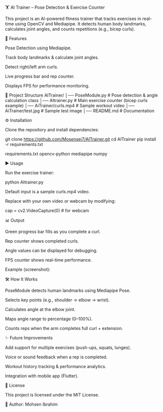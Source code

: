 🏋️ AI Trainer – Pose Detection & Exercise Counter

This project is an AI-powered fitness trainer that tracks exercises in real-time using OpenCV and Mediapipe.
It detects human body landmarks, calculates joint angles, and counts repetitions (e.g., bicep curls).

🚀 Features

Pose Detection using Mediapipe.

Track body landmarks & calculate joint angles.

Detect right/left arm curls.

Live progress bar and rep counter.

Displays FPS for performance monitoring.

📂 Project Structure
AITrainer/
│── PoseModule.py      # Pose detection & angle calculation class
│── AItrainer.py       # Main exercise counter (bicep curls example)
│── AiTrainer/curls.mp4  # Sample workout video
│── AiTrainer/test.jpg   # Sample test image
│── README.md          # Documentation

⚙️ Installation

Clone the repository and install dependencies:

git clone https://github.com/Mosensei7/AITrainer.git
cd AITrainer
pip install -r requirements.txt

requirements.txt
opencv-python
mediapipe
numpy

▶️ Usage

Run the exercise trainer:

python AItrainer.py


Default input is a sample curls.mp4 video.

Replace with your own video or webcam by modifying:

cap = cv2.VideoCapture(0)   # for webcam

📊 Output

Green progress bar fills as you complete a curl.

Rep counter shows completed curls.

Angle values can be displayed for debugging.

FPS counter shows real-time performance.

Example (screenshot):


🛠️ How It Works

PoseModule detects human landmarks using Mediapipe Pose.

Selects key points (e.g., shoulder → elbow → wrist).

Calculates angle at the elbow joint.

Maps angle range to percentage (0–100%).

Counts reps when the arm completes full curl + extension.

✨ Future Improvements

Add support for multiple exercises (push-ups, squats, lunges).

Voice or sound feedback when a rep is completed.

Workout history tracking & performance analytics.

Integration with mobile app (Flutter).

📜 License

This project is licensed under the MIT License.

🔗 Author: Mohsen Ibrahim
